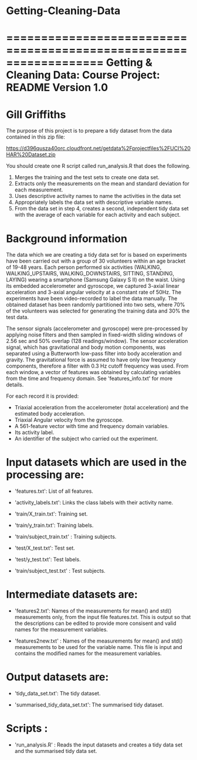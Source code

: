 # Getting-Cleaning-Data

==================================================================
Getting & Cleaning Data: Course Project: README
Version 1.0
==================================================================
Gill Griffiths
==================================================================

The purpose of this project is to prepare a tidy dataset from the data contained in this zip file:


https://d396qusza40orc.cloudfront.net/getdata%2Fprojectfiles%2FUCI%20HAR%20Dataset.zip 

You should create one R script called run_analysis.R that does the following. 
1. Merges the training and the test sets to create one data set.
2. Extracts only the measurements on the mean and standard deviation for each measurement. 
3. Uses descriptive activity names to name the activities in the data set
4. Appropriately labels the data set with descriptive variable names. 
5. From the data set in step 4, creates a second, independent tidy data set with the average of each variable for each activity and each subject.


Background information
======================

The data which we are creating a tidy data set for is based on experiments have been carried out with a group of 30 volunteers within an age bracket of 19-48 years. Each person performed six activities (WALKING, WALKING_UPSTAIRS, WALKING_DOWNSTAIRS, SITTING, STANDING, LAYING) wearing a smartphone (Samsung Galaxy S II) on the waist. Using its embedded accelerometer and gyroscope, we captured 3-axial linear acceleration and 3-axial angular velocity at a constant rate of 50Hz. The experiments have been video-recorded to label the data manually. The obtained dataset has been randomly partitioned into two sets, where 70% of the volunteers was selected for generating the training data and 30% the test data. 

The sensor signals (accelerometer and gyroscope) were pre-processed by applying noise filters and then sampled in fixed-width sliding windows of 2.56 sec and 50% overlap (128 readings/window). The sensor acceleration signal, which has gravitational and body motion components, was separated using a Butterworth low-pass filter into body acceleration and gravity. The gravitational force is assumed to have only low frequency components, therefore a filter with 0.3 Hz cutoff frequency was used. From each window, a vector of features was obtained by calculating variables from the time and frequency domain. See 'features_info.txt' for more details. 

For each record it is provided:
- Triaxial acceleration from the accelerometer (total acceleration) and the estimated body acceleration.
- Triaxial Angular velocity from the gyroscope. 
- A 561-feature vector with time and frequency domain variables. 
- Its activity label. 
- An identifier of the subject who carried out the experiment.


Input datasets which are used in the processing are:
====================================================

- 'features.txt': List of all features.

- 'activity_labels.txt': Links the class labels with their activity name.

- 'train/X_train.txt': Training set.

- 'train/y_train.txt': Training labels.

- 'train/subject_train.txt' : Training subjects.

- 'test/X_test.txt': Test set.

- 'test/y_test.txt': Test labels.

- 'train/subject_test.txt' : Test subjects.


Intermediate datasets are:
==========================

- 'features2.txt': Names of the measurements for mean() and std() measurements only, from the input file features.txt. This is output so that the descriptions can be edited to provide more consisent and valid names for the measurement variables.

- 'features2new.txt' : Names of the measurements for mean() and std() measurements to be used for the variable name. This file is input and contains the modified names for the measurement variables.


Output datasets are:
====================

- 'tidy_data_set.txt': The tidy dataset.

- 'summarised_tidy_data_set.txt': The summarised tidy dataset.


Scripts : 
=========

- 'run_analysis.R' : Reads the input datasets and creates a tidy data set and the summarised tidy data set.


